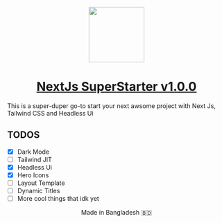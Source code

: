 <p align="center">
  <a href="[Aami Bhoot](https://github.com/aamibhoot)">
    <img src="https://avatars.githubusercontent.com/u/77445154?v=4" height="128">
    <h1 align="center"> NextJs SuperStarter v1.0.0</h1>
  </a>
</p>
This is a super-duper go-to start your next awsome project with Next Js, Tailwind CSS and Headless Ui

## TODOS
- [x] Dark Mode
- [ ] Tailwind JIT
- [x] Headless Ui
- [x] Hero Icons
- [ ] Layout Template
- [ ] Dynamic Titles
- [ ] More cool things that idk yet

<p align="center">
  Made in Bangladesh 🇧🇩
</p>
